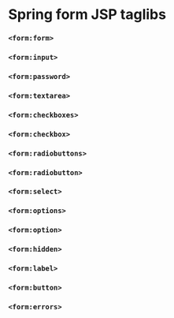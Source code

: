 Spring form JSP taglibs
=================

### ``<form:form>``

### ``<form:input>``

### ``<form:password>``

### ``<form:textarea>``

### ``<form:checkboxes>``

### ``<form:checkbox>``

### ``<form:radiobuttons>``

### ``<form:radiobutton>``

### ``<form:select>``

### ``<form:options>``

### ``<form:option>``

### ``<form:hidden>``

### ``<form:label>``

### ``<form:button>``

### ``<form:errors>``
